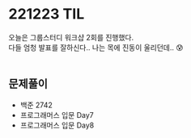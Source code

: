 # 221223 TIL
오늘은 그룹스터디 워크샵 2회를 진행했다. <br>
다들 엄청 발표를 잘하신다.. 나는 목에 진동이 울리던데.. 😰 <br>
<br>

## 문제풀이
- 백준 2742
- 프로그래머스 입문 Day7
- 프로그래머스 입문 Day8
<br>

